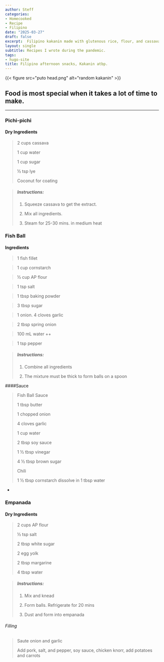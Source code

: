 ```yaml
---
author: Steff
categories:
- Homecooked
- Recipe
- Filipino
date: "2025-03-27"
draft: false
excerpt:  Filipino kakanin made with glutenous rice, flour, and cassava. 
layout: single
subtitle: Recipes I wrote during the pandemic. 
tags:
- hugo-site
title: Filipino afternoon snacks, Kakanin atbp.
---
```


{{< figure src="puto head.png" alt="random kakanin" >}}

## Food is most special when it takes a lot of time to make. 

---

### Pichi-pichi


#### Dry Ingredients

>2 cups cassava
>
>1 cup water
>
>1 cup sugar
>
>½ tsp lye
>
>Coconut for coating



> ##### Instructions:
>
> 1. Squeeze cassava to get the extract.
>
> 2. Mix all ingredients. 
>
> 5. Steam for 25-30 mins. in medium heat


### Fish Ball

#### Ingredients

>1 fish fillet

>1 cup cornstarch

>½ cup AP flour

>1 tsp salt

>1 tbsp baking powder

>3 tbsp sugar

>1 onion. 4 cloves garlic

>2 tbsp spring onion

>100 mL water ++

>1 tsp pepper


> ##### Instructions:
>
> 1. Combine all ingredients
>
> 2. The mixture must be thick to form balls on a spoon

####Sauce
>Fish Ball Sauce
>
>1 tbsp butter
>
>1 chopped onion
>
>4 cloves garlic
>
>1 cup water
>
>2 tbsp soy sauce
>
>1 ½ tbsp vinegar
>
>4 ½ tbsp brown sugar
>
>Chili
>
>1 ½ tbsp cornstarch dissolve in 1 tbsp water

-
### Empanada

#### Dry Ingredients

> 2 cups AP flour
>
>½ tsp salt
>
>2 tbsp white sugar
>
>2 egg yolk
>
>2 tbsp margarine
>
>4 tbsp water



> ##### Instructions:
>
> 1. Mix and knead
>
> 2. Form balls. Refrigerate for 20 mins
>
> 3. Dust and form into empanada

###### Filling

> Saute onion and garlic
>
>Add pork, salt, and pepper, soy sauce, chicken knorr, add potatoes and carrots




                          
